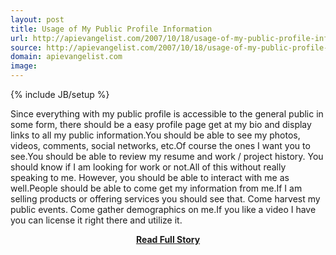```yaml
---
layout: post
title: Usage of My Public Profile Information
url: http://apievangelist.com/2007/10/18/usage-of-my-public-profile-information/
source: http://apievangelist.com/2007/10/18/usage-of-my-public-profile-information/
domain: apievangelist.com
image: 
---
```

{% include JB/setup %}<p>Since everything with my public profile is accessible to the general public in some form, there should be a easy profile page get at my bio and display links to all my public information.You should be able to see my photos, videos, comments, social networks, etc.Of course the ones I want you to see.You should be able to review my resume and work / project history.  You should know if I am looking for work or not.All of this without really speaking to me.  However, you should be able to interact with me as well.People should be able to come get my information from me.If I am selling products or offering services you should see that. Come harvest my public events. Come gather demographics on me.If you like a video I have you can license it right there and utilize it.</p>
<center><p><a href="http://apievangelist.com/2007/10/18/usage-of-my-public-profile-information/" style='padding:25px; font-sze:18px; font-weight: bold;'>Read Full Story</a></p></center>
